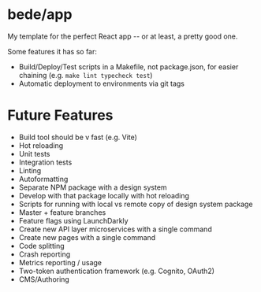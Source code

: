 # bede/app
My template for the perfect React app -- or at least, a pretty good one.

Some features it has so far:

* Build/Deploy/Test scripts in a Makefile, not package.json, for easier chaining (e.g. `make lint typecheck test`)
* Automatic deployment to environments via git tags

# Future Features
* Build tool should be v fast (e.g. Vite)
* Hot reloading
* Unit tests
* Integration tests
* Linting
* Autoformatting
* Separate NPM package with a design system
* Develop with that package locally with hot reloading
* Scripts for running with local vs remote copy of design system package
* Master + feature branches
* Feature flags using LaunchDarkly
* Create new API layer microservices with a single command
* Create new pages with a single command
* Code splitting
* Crash reporting
* Metrics reporting / usage
* Two-token authentication framework (e.g. Cognito, OAuth2)
* CMS/Authoring
